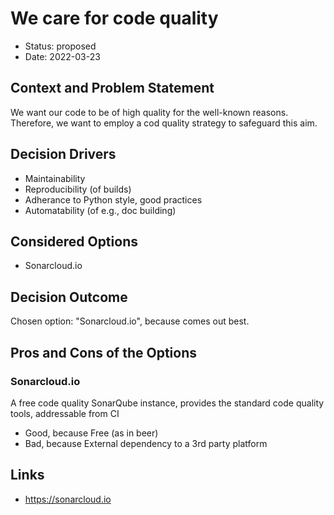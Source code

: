 <!--
SPDX-FileCopyrightText: 2022 Stephan Druskat, Oliver Bertuch, Oliver Knodel, Guido Juckeland, Michael Meinel
-->

# We care for code quality

* Status: proposed
* Date: 2022-03-23

## Context and Problem Statement

We want our code to be of high quality for the well-known reasons.
Therefore, we want to employ a cod quality strategy to safeguard this aim.

## Decision Drivers

* Maintainability
* Reproducibility (of builds)
* Adherance to Python style, good practices
* Automatability (of e.g., doc building)

## Considered Options

* Sonarcloud.io

## Decision Outcome

Chosen option: "Sonarcloud.io", because comes out best.

## Pros and Cons of the Options

### Sonarcloud.io

A free code quality SonarQube instance, provides the standard code quality tools, addressable from CI

* Good, because Free (as in beer)
* Bad, because External dependency to a 3rd party platform

## Links

* https://sonarcloud.io
